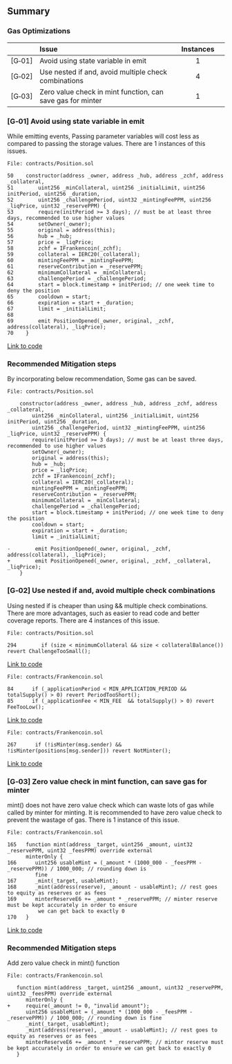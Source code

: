 ## Summary

### Gas Optimizations
| |Issue|Instances| |
|-|:-|:-:|:-:|
| [G&#x2011;01] | Avoid using state variable in emit | 1 |
| [G&#x2011;02] | Use nested if and, avoid multiple check combinations | 4 |
| [G&#x2011;03] | Zero value check in mint function, can save gas for minter  | 1 |

### [G&#x2011;01]  Avoid using state variable in emit
While emitting events, Passing parameter variables will cost less as compared to passing the storage values.
There are 1 instances of this issues.

```solidity
File: contracts/Position.sol

50    constructor(address _owner, address _hub, address _zchf, address _collateral, 
51        uint256 _minCollateral, uint256 _initialLimit, uint256 initPeriod, uint256 _duration,
52        uint256 _challengePeriod, uint32 _mintingFeePPM, uint256 _liqPrice, uint32 _reservePPM) {
53        require(initPeriod >= 3 days); // must be at least three days, recommended to use higher values
54        setOwner(_owner);
55        original = address(this);
56        hub = _hub;
57        price = _liqPrice;
58        zchf = IFrankencoin(_zchf);
59        collateral = IERC20(_collateral);
60        mintingFeePPM = _mintingFeePPM;
61        reserveContribution = _reservePPM;
62        minimumCollateral = _minCollateral;
63        challengePeriod = _challengePeriod;
64        start = block.timestamp + initPeriod; // one week time to deny the position
65        cooldown = start;
66        expiration = start + _duration;
67        limit = _initialLimit;
68        
69        emit PositionOpened(_owner, original, _zchf, address(collateral), _liqPrice);
70    }
```
[Link to code](https://github.com/code-423n4/2023-04-frankencoin/blob/1022cb106919fba963a89205d3b90bf62543f68f/contracts/Position.sol#L50-L70)

### Recommended Mitigation steps
By incorporating below recommendation, Some gas can be saved.

```solidity
File: contracts/Position.sol

    constructor(address _owner, address _hub, address _zchf, address _collateral, 
        uint256 _minCollateral, uint256 _initialLimit, uint256 initPeriod, uint256 _duration,
        uint256 _challengePeriod, uint32 _mintingFeePPM, uint256 _liqPrice, uint32 _reservePPM) {
        require(initPeriod >= 3 days); // must be at least three days, recommended to use higher values
        setOwner(_owner);
        original = address(this);
        hub = _hub;
        price = _liqPrice;
        zchf = IFrankencoin(_zchf);
        collateral = IERC20(_collateral);
        mintingFeePPM = _mintingFeePPM;
        reserveContribution = _reservePPM;
        minimumCollateral = _minCollateral;
        challengePeriod = _challengePeriod;
        start = block.timestamp + initPeriod; // one week time to deny the position
        cooldown = start;
        expiration = start + _duration;
        limit = _initialLimit;
        
-        emit PositionOpened(_owner, original, _zchf, address(collateral), _liqPrice);
+        emit PositionOpened(_owner, original, _zchf, _collateral, _liqPrice);
    }
```

### [G&#x2011;02]  Use nested if and, avoid multiple check combinations
Using nested if is cheaper than using && multiple check combinations. There are more advantages, such as easier to read code and better coverage reports.
There are 4 instances of this issue.

```solidity
File: contracts/Position.sol

294        if (size < minimumCollateral && size < collateralBalance()) revert ChallengeTooSmall();
```
[Link to code](https://github.com/code-423n4/2023-04-frankencoin/blob/1022cb106919fba963a89205d3b90bf62543f68f/contracts/Position.sol#L294)

```solidity
File: contracts/Frankencoin.sol

84      if (_applicationPeriod < MIN_APPLICATION_PERIOD && totalSupply() > 0) revert PeriodTooShort();
85      if (_applicationFee < MIN_FEE  && totalSupply() > 0) revert FeeTooLow();
```
[Link to code](https://github.com/code-423n4/2023-04-frankencoin/blob/1022cb106919fba963a89205d3b90bf62543f68f/contracts/Frankencoin.sol#L84-L85)

```solidity
File: contracts/Frankencoin.sol

267      if (!isMinter(msg.sender) && !isMinter(positions[msg.sender])) revert NotMinter();
```
[Link to code](https://github.com/code-423n4/2023-04-frankencoin/blob/1022cb106919fba963a89205d3b90bf62543f68f/contracts/Frankencoin.sol#L267)

### [G&#x2011;03]  Zero value check in mint function, can save gas for minter
mint() does not have zero value check which can waste lots of gas while called by minter for minting. It is recommended to have zero value check to prevent the wastage of gas.
There is 1 instance of this issue.

```solidity
File: contracts/Frankencoin.sol

165   function mint(address _target, uint256 _amount, uint32 _reservePPM, uint32 _feesPPM) override external 
      minterOnly {
166      uint256 usableMint = (_amount * (1000_000 - _feesPPM - _reservePPM)) / 1000_000; // rounding down is 
         fine
167      _mint(_target, usableMint);
168      _mint(address(reserve), _amount - usableMint); // rest goes to equity as reserves or as fees
169      minterReserveE6 += _amount * _reservePPM; // minter reserve must be kept accurately in order to ensure 
          we can get back to exactly 0
170   }
```
[Link to code](https://github.com/code-423n4/2023-04-frankencoin/blob/1022cb106919fba963a89205d3b90bf62543f68f/contracts/Frankencoin.sol#L165-L170)

### Recommended Mitigation steps
Add zero value check in mint() function

```solidity
File: contracts/Frankencoin.sol

   function mint(address _target, uint256 _amount, uint32 _reservePPM, uint32 _feesPPM) override external 
      minterOnly {
+     require(_amount != 0, "invalid amount");
      uint256 usableMint = (_amount * (1000_000 - _feesPPM - _reservePPM)) / 1000_000; // rounding down is fine
      _mint(_target, usableMint);
      _mint(address(reserve), _amount - usableMint); // rest goes to equity as reserves or as fees
      minterReserveE6 += _amount * _reservePPM; // minter reserve must be kept accurately in order to ensure we can get back to exactly 0
   }
```
